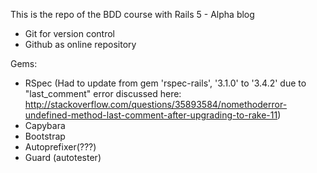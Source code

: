 This is the repo of the BDD course with Rails 5 - Alpha blog

* Git for version control
* Github as online repository

Gems:
* RSpec (Had to update from gem 'rspec-rails', '3.1.0' to '3.4.2' due to "last_comment" error discussed here:
http://stackoverflow.com/questions/35893584/nomethoderror-undefined-method-last-comment-after-upgrading-to-rake-11)
* Capybara
* Bootstrap
* Autoprefixer(???)
* Guard (autotester)